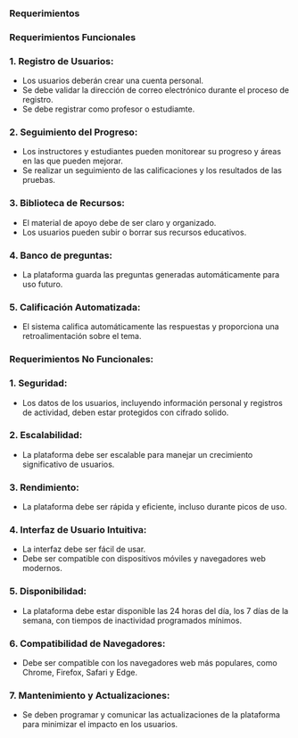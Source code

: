 ### Requerimientos

### Requerimientos Funcionales

### 1. Registro de Usuarios:
* Los usuarios deberán crear una cuenta personal.
* Se debe validar la dirección de correo electrónico durante el proceso de registro.
* Se debe registrar como profesor o estudiamte.

### 2. Seguimiento del Progreso:
* Los instructores y estudiantes pueden monitorear su progreso y áreas en las que pueden mejorar.
* Se realizar un seguimiento de las calificaciones y los resultados de las pruebas.

### 3. Biblioteca de Recursos:
* El material de apoyo debe de ser claro y organizado.
* Los usuarios pueden subir o borrar sus recursos educativos.

### 4. Banco de preguntas:
* La plataforma guarda las preguntas generadas automáticamente para uso futuro.

### 5. Calificación Automatizada:
* El sistema califica automáticamente las respuestas y proporciona una retroalimentación sobre el tema.

### Requerimientos No Funcionales:

### 1. Seguridad:
* Los datos de los usuarios, incluyendo información personal y registros de actividad, deben estar protegidos con cifrado solido.
### 2. Escalabilidad:
* La plataforma debe ser escalable para manejar un crecimiento significativo de usuarios.
### 3. Rendimiento:
* La plataforma debe ser rápida y eficiente, incluso durante picos de uso.
### 4. Interfaz de Usuario Intuitiva:
* La interfaz debe ser fácil de usar.
* Debe ser compatible con dispositivos móviles y navegadores web modernos.
### 5. Disponibilidad:
* La plataforma debe estar disponible las 24 horas del día, los 7 días de la semana, con tiempos de inactividad programados mínimos.

### 6. Compatibilidad de Navegadores:
* Debe ser compatible con los navegadores web más populares, como Chrome, Firefox, Safari y Edge.

### 7. Mantenimiento y Actualizaciones:
* Se deben programar y comunicar las actualizaciones de la plataforma para minimizar el impacto en los usuarios.
